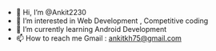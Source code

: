 - 👋 Hi, I’m @Ankit2230
- 👀 I’m interested in Web Development , Competitive coding
- 🌱 I’m currently learning Android Development
- 📫 How to reach me Gmail : ankitkh75@gmail.com

<!---
Ankit2230/Ankit2230 is a ✨ special ✨ repository because its `README.md` (this file) appears on your GitHub profile.
You can click the Preview link to take a look at your changes.
--->
